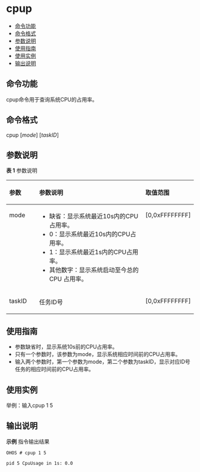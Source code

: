 # cpup<a name="ZH-CN_TOPIC_0000001133846470"></a>

-   [命令功能](#section1842161614217)
-   [命令格式](#section5629527427)
-   [参数说明](#section133651361023)
-   [使用指南](#section156611948521)
-   [使用实例](#section68501605319)
-   [输出说明](#section19871522144219)

## 命令功能<a name="section1842161614217"></a>

cpup命令用于查询系统CPU的占用率。

## 命令格式<a name="section5629527427"></a>

cpup \[_mode_\] \[_taskID_\]

## 参数说明<a name="section133651361023"></a>

**表 1**  参数说明

<a name="table3774mcpsimp"></a>
<table><thead align="left"><tr id="row3780mcpsimp"><th class="cellrowborder" valign="top" width="16%" id="mcps1.2.4.1.1"><p id="p3782mcpsimp"><a name="p3782mcpsimp"></a><a name="p3782mcpsimp"></a>参数</p>
</th>
<th class="cellrowborder" valign="top" width="56.99999999999999%" id="mcps1.2.4.1.2"><p id="p3784mcpsimp"><a name="p3784mcpsimp"></a><a name="p3784mcpsimp"></a>参数说明</p>
</th>
<th class="cellrowborder" valign="top" width="27%" id="mcps1.2.4.1.3"><p id="p3786mcpsimp"><a name="p3786mcpsimp"></a><a name="p3786mcpsimp"></a>取值范围</p>
</th>
</tr>
</thead>
<tbody><tr id="row3787mcpsimp"><td class="cellrowborder" valign="top" width="16%" headers="mcps1.2.4.1.1 "><p id="p3789mcpsimp"><a name="p3789mcpsimp"></a><a name="p3789mcpsimp"></a>mode</p>
</td>
<td class="cellrowborder" valign="top" width="56.99999999999999%" headers="mcps1.2.4.1.2 "><a name="ul1530071303413"></a><a name="ul1530071303413"></a><ul id="ul1530071303413"><li>缺省：显示系统最近10s内的CPU占用率。</li><li>0：显示系统最近10s内的CPU占用率。</li><li>1：显示系统最近1s内的CPU占用率。</li><li>其他数字：显示系统启动至今总的CPU 占用率。</li></ul>
</td>
<td class="cellrowborder" valign="top" width="27%" headers="mcps1.2.4.1.3 "><p id="p3794mcpsimp"><a name="p3794mcpsimp"></a><a name="p3794mcpsimp"></a>[0,0xFFFFFFFF]</p>
</td>
</tr>
<tr id="row3795mcpsimp"><td class="cellrowborder" valign="top" width="16%" headers="mcps1.2.4.1.1 "><p id="p3797mcpsimp"><a name="p3797mcpsimp"></a><a name="p3797mcpsimp"></a>taskID</p>
</td>
<td class="cellrowborder" valign="top" width="56.99999999999999%" headers="mcps1.2.4.1.2 "><p id="p3799mcpsimp"><a name="p3799mcpsimp"></a><a name="p3799mcpsimp"></a>任务ID号</p>
</td>
<td class="cellrowborder" valign="top" width="27%" headers="mcps1.2.4.1.3 "><p id="p3802mcpsimp"><a name="p3802mcpsimp"></a><a name="p3802mcpsimp"></a>[0,0xFFFFFFFF]</p>
</td>
</tr>
</tbody>
</table>

## 使用指南<a name="section156611948521"></a>

-   参数缺省时，显示系统10s前的CPU占用率。
-   只有一个参数时，该参数为mode，显示系统相应时间前的CPU占用率。
-   输入两个参数时，第一个参数为mode，第二个参数为taskID，显示对应ID号任务的相应时间前的CPU占用率。

## 使用实例<a name="section68501605319"></a>

举例：输入cpup 1 5

## 输出说明<a name="section19871522144219"></a>

**示例**  指令输出结果

```shell
OHOS # cpup 1 5

pid 5 CpuUsage in 1s: 0.0
```

